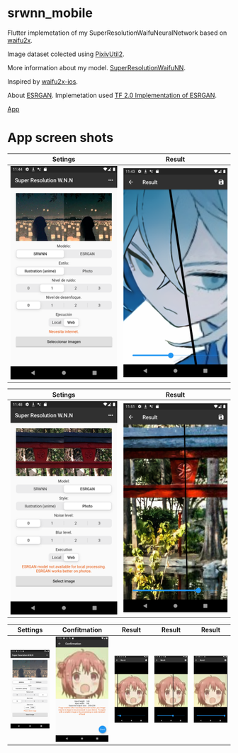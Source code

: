 # srwnn_mobile
 Flutter implemetation of my SuperResolutionWaifuNeuralNetwork based on [waifu2x](https://github.com/nagadomi/waifu2x).
 
 Image dataset colected using [PixivUtil2](https://github.com/Nandaka/PixivUtil2).
 
 More information about my model. [SuperResolutionWaifuNN](https://github.com/Exusai/SuperResolutionWaifuNN).
 
 Inspired by [waifu2x-ios](https://github.com/imxieyi/waifu2x-ios).
 
 About [ESRGAN](https://github.com/xinntao/ESRGAN). Implemetation used [TF 2.0 Implementation of ESRGAN](https://github.com/captain-pool/GSOC/tree/master/E2_ESRGAN).
 
 [App](https://play.google.com/store/apps/details?id=com.exus.srwnn_mobile)
 
# App screen shots
Setings             |  Result
:-------------------------:|:-------------------------:
![](https://github.com/Exusai/srwnn_mobile/blob/master/srwnnScrenShots/Screenshot_1599929095.png?raw=true)  |  ![](https://github.com/Exusai/srwnn_mobile/blob/master/srwnnScrenShots/Screenshot_1599929015.png?raw=true)

Setings             |  Result
:-------------------------:|:-------------------------:
![](https://github.com/Exusai/srwnn_mobile/blob/master/srwnnScrenShots/Screenshot_1599929327.png?raw=true)  |  ![](https://github.com/Exusai/srwnn_mobile/blob/master/srwnnScrenShots/Screenshot_1599929500.png?raw=true)
 
Settings             |  Confitmation   | Result  | Result | Result 
:-------------------------:|:-------------------------:|:-------------------------:|:-------------------------:|:-------------------------:
![](https://github.com/Exusai/srwnn_mobile/blob/master/srwnnScrenShots/Screenshot_1599929623.png?raw=true)  |  ![](https://github.com/Exusai/srwnn_mobile/blob/master/srwnnScrenShots/Screenshot_1599929639.png?raw=true)  |  ![](https://github.com/Exusai/srwnn_mobile/blob/master/srwnnScrenShots/Screenshot_1599929660.png?raw=true)  |  ![](https://github.com/Exusai/srwnn_mobile/blob/master/srwnnScrenShots/Screenshot_1599929666.png?raw=true)  |  ![](https://github.com/Exusai/srwnn_mobile/blob/master/srwnnScrenShots/Screenshot_1599929670.png?raw=true)
